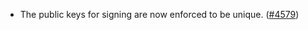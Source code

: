 - The public keys for signing are now enforced to be unique.
  ([\#4579](https://github.com/anoma/namada/pull/4579))